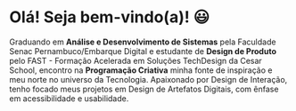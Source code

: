 # Olá! Seja bem-vindo(a)! 😃 

Graduando em **Análise e Desenvolvimento de Sistemas** pela Faculdade Senac Pernambuco/Embarque Digital e estudante de **Design de Produto** pelo FAST - Formação Acelerada em Soluções TechDesign da Cesar School, encontro na **Programação Criativa** minha fonte de inspiração e meu norte no universo da Tecnologia. Apaixonado por Design de Interação, tenho focado meus projetos em Design de Artefatos Digitais, com ênfase em acessibilidade e usabilidade.
